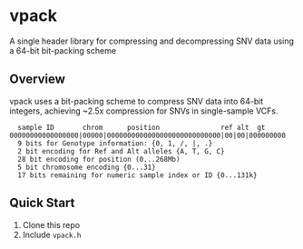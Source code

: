 # vpack
A single header library for compressing and decompressing SNV data using a 64-bit bit-packing scheme


## Overview
vpack uses a bit-packing scheme to compress SNV data into 64-bit integers, achieving ~2.5x compression
for SNVs in single-sample VCFs.

```
  sample ID       chrom      position               ref alt  gt
00000000000000000|00000|0000000000000000000000000000|00|00|000000000
  9 bits for Genotype information: {0, 1, /, |, .}
  2 bit encoding for Ref and Alt alleles {A, T, G, C}
  28 bit encoding for position (0...268Mb)
  5 bit chromosome encoding {0...31}
  17 bits remaining for numeric sample index or ID {0...131k}
```

## Quick Start
1. Clone this repo
2. Include `vpack.h`

